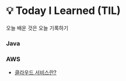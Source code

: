 # 💡 Today I Learned (TIL)
오늘 배운 것은 오늘 기록하기

### Java
### AWS
- [클라우드 서비스란?](https://github.com/heewonim131/TIL/edit/main/AWS/01)
